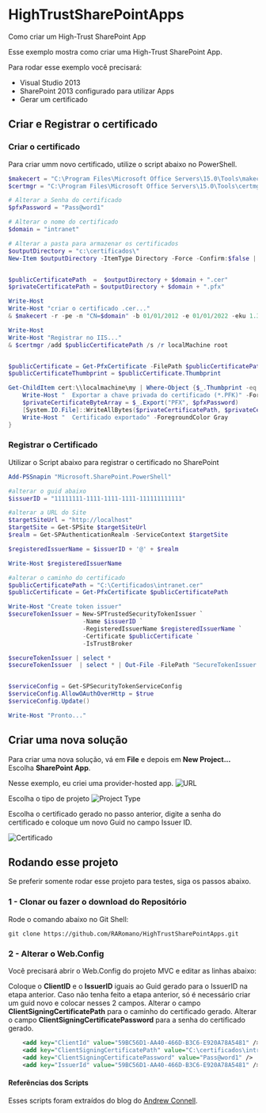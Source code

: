 # HighTrustSharePointApps
Como criar um High-Trust SharePoint App

Esse exemplo mostra como criar uma High-Trust SharePoint App.

Para rodar esse exemplo você precisará:
- Visual Studio 2013
- SharePoint 2013 configurado para utilizar Apps
- Gerar um certificado
 
## Criar e Registrar o certificado

### Criar o certificado

Para criar umm novo certificado, utilize o script abaixo no PowerShell.

```PowerShell
$makecert = "C:\Program Files\Microsoft Office Servers\15.0\Tools\makecert.exe"
$certmgr = "C:\Program Files\Microsoft Office Servers\15.0\Tools\certmgr.exe"

# Alterar a Senha do certificado
$pfxPassword = "Pass@word1"

# Alterar o nome do certificado
$domain = "intranet"

# Alterar a pasta para armazenar os certificados
$outputDirectory = "c:\certificados\"
New-Item $outputDirectory -ItemType Directory -Force -Confirm:$false | Out-Null


$publicCertificatePath  =  $outputDirectory + $domain + ".cer"
$privateCertificatePath = $outputDirectory + $domain + ".pfx"

Write-Host 
Write-Host "criar o certificado .cer..."
& $makecert -r -pe -n "CN=$domain" -b 01/01/2012 -e 01/01/2022 -eku 1.3.6.1.5.5.7.3.1 -ss my -sr localMachine -sky exchange -sp "Microsoft RSA SChannel Cryptographic Provider" -sy 12 $publicCertificatePath

Write-Host 
Write-Host "Registrar no IIS..."
& $certmgr /add $publicCertificatePath /s /r localMachine root


$publicCertificate = Get-PfxCertificate -FilePath $publicCertificatePath
$publicCertificateThumbprint = $publicCertificate.Thumbprint

Get-ChildItem cert:\\localmachine\my | Where-Object {$_.Thumbprint -eq $publicCertificateThumbprint} | ForEach-Object {
    Write-Host "  Exportar a chave privada do certificado (*.PFK)" -ForegroundColor Gray 
    $privateCertificateByteArray = $_.Export("PFX", $pfxPassword)
    [System.IO.File]::WriteAllBytes($privateCertificatePath, $privateCertificateByteArray)
    Write-Host "  Certificado exportado" -ForegroundColor Gray 
}  
```

### Registrar o Certificado

Utilizar o Script abaixo para registrar o certificado no SharePoint

```PowerShell
Add-PSSnapin "Microsoft.SharePoint.PowerShell"

#alterar o guid abaixo
$issuerID = "11111111-1111-1111-1111-111111111111"

#alterar a URL do Site
$targetSiteUrl = "http://localhost"
$targetSite = Get-SPSite $targetSiteUrl
$realm = Get-SPAuthenticationRealm -ServiceContext $targetSite

$registeredIssuerName = $issuerID + '@' + $realm

Write-Host $registeredIssuerName 

#alterar o caminho do certificado
$publicCertificatePath = "C:\Certificados\intranet.cer"
$publicCertificate = Get-PfxCertificate $publicCertificatePath

Write-Host "Create token issuer"
$secureTokenIssuer = New-SPTrustedSecurityTokenIssuer `
                     -Name $issuerID `
                     -RegisteredIssuerName $registeredIssuerName `
                     -Certificate $publicCertificate `
                     -IsTrustBroker

$secureTokenIssuer | select *
$secureTokenIssuer  | select * | Out-File -FilePath "SecureTokenIssuer.txt"


$serviceConfig = Get-SPSecurityTokenServiceConfig
$serviceConfig.AllowOAuthOverHttp = $true
$serviceConfig.Update()

Write-Host "Pronto..."
```

## Criar uma nova solução

Para criar uma nova solução, vá em **File** e depois em **New Project...**
Escolha **SharePoint App**. 

Nesse exemplo, eu criei uma provider-hosted app.
![URL](https://cloud.githubusercontent.com/assets/12012898/7335406/8e9d8f72-eb91-11e4-9d52-ca1d065add63.png)

Escolha o tipo de projeto
![Project Type](https://cloud.githubusercontent.com/assets/12012898/7335408/8e9e55ba-eb91-11e4-9b43-a9f21ace7c11.png)

Escolha o certificado gerado no passo anterior, digite a senha do certificado e coloque um novo Guid no campo Issuer ID.

![Certificado](https://cloud.githubusercontent.com/assets/12012898/7335423/b6f89712-eb93-11e4-924f-daeee68f86b2.png)


## Rodando esse projeto

Se preferir somente rodar esse projeto para testes, siga os passos abaixo.

### 1 - Clonar ou fazer o download do Repositório

Rode o comando abaixo no Git Shell:

`git clone https://github.com/RARomano/HighTrustSharePointApps.git`

### 2 - Alterar o Web.Config

Você precisará abrir o Web.Config do projeto MVC e editar as linhas abaixo:

Coloque o **ClientID** e o **IssuerID** iguais ao Guid gerado para o IssuerID na etapa anterior. Caso não tenha feito a etapa anterior, só é necessário criar um guid novo e colocar nesses 2 campos.
Alterar o campo **ClientSigningCertificatePath** para o caminho do certificado gerado.
Alterar o campo **ClientSigningCertificatePassword** para a senha do certificado gerado.

```XML
    <add key="ClientId" value="59BC56D1-AA40-466D-B3C6-E920A78A5481" />
    <add key="ClientSigningCertificatePath" value="C:\certificados\intranet.pfx" />
    <add key="ClientSigningCertificatePassword" value="Pass@word1" />
    <add key="IssuerId" value="59BC56D1-AA40-466D-B3C6-E920A78A5481" />
```

#### Referências dos Scripts
Esses scripts foram extraídos do blog do [Andrew Connell](http://www.andrewconnell.com/blog/Fully-Scripted-Solution-for-Creating-and-Registering-Self-Signed-Certs-for-SP2013-High-Trust-Apps-with-S2S-Trust).
